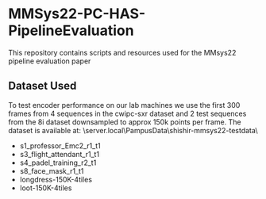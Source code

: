 # MMSys22-PC-HAS-PipelineEvaluation

This repository contains scripts and resources used for the MMsys22 pipeline evaluation paper

## Dataset Used
To test encoder performance on our lab machines we use the first 300 frames from 4 sequences in the cwipc-sxr dataset and 2 test sequences from the 8i dataset downsampled to approx 150k points per frame. The dataset is available at: \\server.local\PampusData\shishir-mmsys22-testdata\
- s1_professor_Emc2_r1_t1
- s3_flight_attendant_r1_t1
- s4_padel_training_r2_t1
- s8_face_mask_r1_t1
- longdress-150K-4tiles
- loot-150K-4tiles
